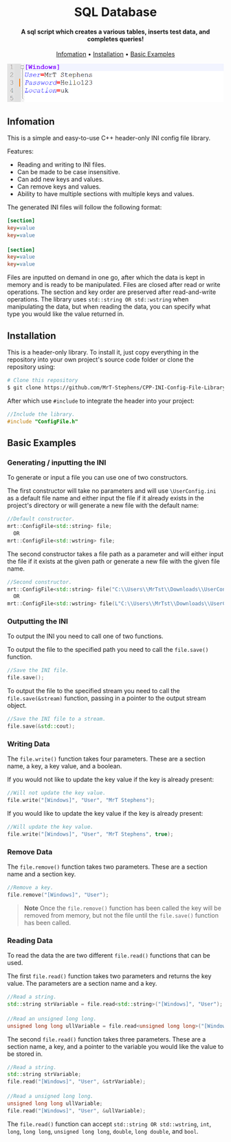 
<h1 align="center">
  <br>
  SQL Database
  <br>
</h1>

<h4 align="center">A sql script which creates a various tables, inserts test data, and completes queries!</h4>

<p align="center">
  <a href="#infomation">Infomation</a> •
  <a href="#installation">Installation</a> •
  <a href="#basic-examples">Basic Examples</a>
</p>

<p align="center">
  <img src="https://github.com/MrT-Stephens/CPP-INI-Config-File-library/blob/main/Images/INI-File.png" alt="screenshot">
</p>

## Infomation
This is a simple and easy-to-use C++ header-only INI config file library.

Features:
* Reading and writing to INI files.
* Can be made to be case insensitive.
* Can add new keys and values.
* Can remove keys and values.
* Ability to have multiple sections with multiple keys and values.

The generated INI files will follow the following format:
```INI
[section]
key=value
key=value

[section]
key=value
key=value
```

Files are inputted on demand in one go, after which the data is kept in memory and is ready to be manipulated. Files are closed after read or write operations. The section and key order are preserved after read-and-write operations.
The library uses `std::string OR std::wstring` when manipulating the data, but when reading the data, you can specify what type you would like the value returned in.

## Installation
This is a header-only library. To install it, just copy everything in the repository into your own project's source code folder or clone the repository using:
```bash
# Clone this repository
$ git clone https://github.com/MrT-Stephens/CPP-INI-Config-File-Library
```
After which use `#include` to integrate the header into your project:
```C++
//Include the library.
#include "ConfigFile.h"
```
## Basic Examples

### Generating / inputting the INI
To generate or input a file you can use one of two constructors.

The first constructor will take no parameters and will use `\UserConfig.ini` as a default file name and either input the file if it already exists in the project's directory or will generate a new file with the default name:
```C++
//Default constructor.
mrt::ConfigFile<std::string> file;
  OR
mrt::ConfigFile<std::wstring> file;
```
The second constructor takes a file path as a parameter and will either input the file if it exists at the given path or generate a new file with the given file name.
```C++
//Second constructor.
mrt::ConfigFile<std::string> file("C:\\Users\\MrTst\\Downloads\\UserConfig.ini");
  OR
mrt::ConfigFile<std::wstring> file(L"C:\\Users\\MrTst\\Downloads\\UserConfig.ini");
```

### Outputting the INI
To output the INI you need to call one of two functions.

To output the file to the specified path you need to call the `file.save()` function.
```C++
//Save the INI file.
file.save();
```

To output the file to the specified stream you need to call the `file.save(&stream)` function, passing in a pointer to the output stream object.
```C++
//Save the INI file to a stream.
file.save(&std::cout);
```

### Writing Data
The `file.write()` function takes four parameters. These are a section name, a key, a key value, and a boolean.

If you would not like to update the key value if the key is already present:
```C++
//Will not update the key value.
file.write("[Windows]", "User", "MrT Stephens");
```
If you would like to update the key value if the key is already present:
```C++
//Will update the key value.
file.write("[Windows]", "User", "MrT Stephens", true);
```

### Remove Data
The `file.remove()` function takes two parameters. These are a section name and a section key.
```C++
//Remove a key.
file.remove("[Windows]", "User");
```
> **Note**
> Once the `file.remove()` function has been called the key will be removed from memory, but not the file until the `file.save()` function has been called.

### Reading Data
To read the data the are two different `file.read()` functions that can be used.

The first `file.read()` function takes two parameters and returns the key value. The parameters are a section name and a key.
```C++
//Read a string.
std::string strVariable = file.read<std::string>("[Windows]", "User");

//Read an unsigned long long.
unsigned long long ullVariable = file.read<unsigned long long>("[Windows]", "Id");
```
The second `file.read()` function takes three parameters. These are a section name, a key, and a pointer to the variable you would like the value to be stored in.
```C++
//Read a string.
std::string strVariable;
file.read("[Windows]", "User", &strVariable);

//Read a unsigned long long.
unsigned long long ullVariable;
file.read("[Windows]", "User", &ullVariable);
```
The `file.read()` function can accept `std::string OR std::wstring`, `int`, `long`, `long long`, `unsigned long long`, `double`, `long double`, and `bool`.
